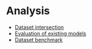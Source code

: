 # Analysis

- [Dataset intersection](dataset_intersection)
- [Evaluation of existing models](existing_models_evaluation)
- [Dataset benchmark](dataset_benchmark)
